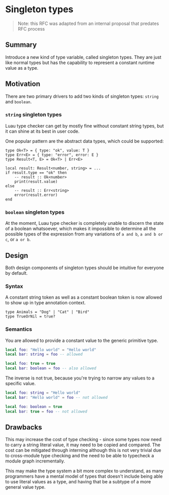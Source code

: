 # Singleton types

> Note: this RFC was adapted from an internal proposal that predates RFC process

## Summary

Introduce a new kind of type variable, called singleton types. They are just like normal types but has the capability to represent a constant runtime value as a type.

## Motivation

There are two primary drivers to add two kinds of singleton types: `string` and `boolean`.

### `string` singleton types

Luau type checker can get by mostly fine without constant string types, but it can shine at its best in user code.

One popular pattern are the abstract data types, which could be supported:

```
type Ok<T> = { type: "ok", value: T }
type Err<E> = { type: "error", error: E }
type Result<T, E> = Ok<T> | Err<E>

local result: Result<number, string> = ...
if result.type == "ok" then
    -- result :: Ok<number>
    print(result.value)
else
    -- result :: Err<string>
    error(result.error)
end
```

### `boolean` singleton types

At the moment, Luau type checker is completely unable to discern the state of a boolean whatsoever, which makes it impossible to determine all the possible types of the expression from any variations of `a and b`, `a and b or c`, or `a or b`.

## Design

Both design components of singleton types should be intuitive for everyone by default.

### Syntax

A constant string token as well as a constant boolean token is now allowed to show up in type annotation context.

```
type Animals = "Dog" | "Cat" | "Bird"
type TrueOrNil = true?
```

### Semantics

You are allowed to provide a constant value to the generic primitive type.

```lua
local foo: "Hello world" = "Hello world"
local bar: string = foo -- allowed

local foo: true = true
local bar: boolean = foo -- also allowed
```

The inverse is not true, because you're trying to narrow any values to a specific value.

```lua
local foo: string = "Hello world"
local bar: "Hello world" = foo -- not allowed

local foo: boolean = true
local bar: true = foo -- not allowed
```

## Drawbacks

This may increase the cost of type checking - since some types now need to carry a string literal value, it may need to be copied and compared. The cost can be mitigated through interning although this is not very trivial due to cross-module type checking and the need to be able to typecheck a module graph incrementally.

This may make the type system a bit more complex to understand, as many programmers have a mental model of types that doesn't include being able to use literal values as a type, and having that be a subtype of a more general value type.
